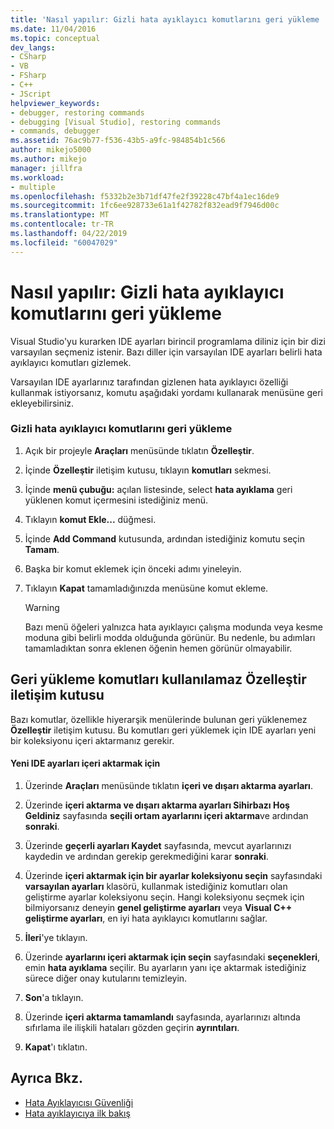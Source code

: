 ```yaml
---
title: 'Nasıl yapılır: Gizli hata ayıklayıcı komutlarını geri yükleme | Microsoft Docs'
ms.date: 11/04/2016
ms.topic: conceptual
dev_langs:
- CSharp
- VB
- FSharp
- C++
- JScript
helpviewer_keywords:
- debugger, restoring commands
- debugging [Visual Studio], restoring commands
- commands, debugger
ms.assetid: 76ac9b77-f536-43b5-a9fc-984854b1c566
author: mikejo5000
ms.author: mikejo
manager: jillfra
ms.workload:
- multiple
ms.openlocfilehash: f5332b2e3b71df47fe2f39228c47bf4a1ec16de9
ms.sourcegitcommit: 1fc6ee928733e61a1f42782f832ead9f7946d00c
ms.translationtype: MT
ms.contentlocale: tr-TR
ms.lasthandoff: 04/22/2019
ms.locfileid: "60047029"
---
```

# <a name="how-to-restore-hidden-debugger-commands"></a>Nasıl yapılır: Gizli hata ayıklayıcı komutlarını geri yükleme
Visual Studio'yu kurarken IDE ayarları birincil programlama diliniz için bir dizi varsayılan seçmeniz istenir. Bazı diller için varsayılan IDE ayarları belirli hata ayıklayıcı komutları gizlemek.

 Varsayılan IDE ayarlarınız tarafından gizlenen hata ayıklayıcı özelliği kullanmak istiyorsanız, komutu aşağıdaki yordamı kullanarak menüsüne geri ekleyebilirsiniz.

### <a name="to-restore-hidden-debugger-commands"></a>Gizli hata ayıklayıcı komutlarını geri yükleme

1. Açık bir projeyle **Araçları** menüsünde tıklatın **Özelleştir**.

2. İçinde **Özelleştir** iletişim kutusu, tıklayın **komutları** sekmesi.

3. İçinde **menü çubuğu:** açılan listesinde, select **hata ayıklama** geri yüklenen komut içermesini istediğiniz menü.

4. Tıklayın **komut Ekle...**  düğmesi.

5. İçinde **Add Command** kutusunda, ardından istediğiniz komutu seçin **Tamam**.

6. Başka bir komut eklemek için önceki adımı yineleyin.

7. Tıklayın **Kapat** tamamladığınızda menüsüne komut ekleme.

    > [!WARNING]
    >  Bazı menü öğeleri yalnızca hata ayıklayıcı çalışma modunda veya kesme moduna gibi belirli modda olduğunda görünür. Bu nedenle, bu adımları tamamladıktan sonra eklenen öğenin hemen görünür olmayabilir.

## <a name="restoring-commands-not-available-from-the-customize-dialog-box"></a>Geri yükleme komutları kullanılamaz Özelleştir iletişim kutusu
 Bazı komutlar, özellikle hiyerarşik menülerinde bulunan geri yüklenemez **Özelleştir** iletişim kutusu. Bu komutları geri yüklemek için IDE ayarları yeni bir koleksiyonu içeri aktarmanız gerekir.

#### <a name="to-import-new-ide-settings"></a>Yeni IDE ayarları içeri aktarmak için

1. Üzerinde **Araçları** menüsünde tıklatın **içeri ve dışarı aktarma ayarları**.

2. Üzerinde **içeri aktarma ve dışarı aktarma ayarları Sihirbazı Hoş Geldiniz** sayfasında **seçili ortam ayarlarını içeri aktarma**ve ardından **sonraki**.

3. Üzerinde **geçerli ayarları Kaydet** sayfasında, mevcut ayarlarınızı kaydedin ve ardından gerekip gerekmediğini karar **sonraki**.

4. Üzerinde **içeri aktarmak için bir ayarlar koleksiyonu seçin** sayfasındaki **varsayılan ayarları** klasörü, kullanmak istediğiniz komutları olan geliştirme ayarlar koleksiyonu seçin. Hangi koleksiyonu seçmek için bilmiyorsanız deneyin **genel geliştirme ayarları** veya **Visual C++ geliştirme ayarları**, en iyi hata ayıklayıcı komutlarını sağlar.

5. **İleri**'ye tıklayın.

6. Üzerinde **ayarlarını içeri aktarmak için seçin** sayfasındaki **seçenekleri**, emin **hata ayıklama** seçilir. Bu ayarların yanı içe aktarmak istediğiniz sürece diğer onay kutularını temizleyin.

7. **Son**'a tıklayın.

8. Üzerinde **içeri aktarma tamamlandı** sayfasında, ayarlarınızı altında sıfırlama ile ilişkili hataları gözden geçirin **ayrıntıları**.

9. **Kapat**'ı tıklatın.

## <a name="see-also"></a>Ayrıca Bkz.
- [Hata Ayıklayıcısı Güvenliği](../debugger/debugger-security.md)
- [Hata ayıklayıcıya ilk bakış](../debugger/debugger-feature-tour.md)